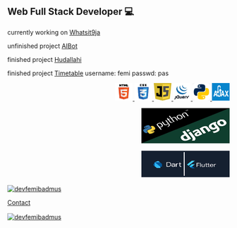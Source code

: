 <h2 align="left">Web Full Stack Developer 💻 </h2>

currently working on [Whatsit9ja](https://whatsit9ja.herokuapp.com)

unfinished project [AIBot](https://devfemibadmus.herokuapp.com/aibot)

finished project [Hudallahi](https://hudallahi.herokuapp.com)

finished project [Timetable](https://my-time-tables.herokuapp.com)
username: femi
passwd: pas

<a href="https://devfemibadmus.herokuapp.com" target="blank">
<p align="right">
<img src="html5-logo.jpg" alt="html5" width="40" height="40"/>
<img src="css3.png" alt="css3" width="40" height="40"/>
<img src="js.jpg" alt="JavaScript" width="40" height="40"/>
<img src="jquery.png" alt="jQuery" width="40" height="40"/>
<img src="python.jpg" alt="python" width="40" height="40"/>
<img src="ajax.png" alt="ajax" width="40" height="40"/>
</p>

<p align="right">
<img src="django.png" alt="django" width="200" height="80"/>
</p>
<p align="right">
<img src="flutter.png" alt="flutter" width="200" height="60"/>
</p>


<p>
<img align="center" src="https://github-readme-stats.vercel.app/api?username=devfemibadmus&show_icons=true&theme=dark&locale=en" alt="devfemibadmus" />
</p>

<p align="left">
Contact
</p>
</a>

<p align="left">
<a href="https://twitter.com/devfemibadmus" target="blank">
<img align="center" src="https://abs.twimg.com/favicons/twitter.2.ico" alt="devfemibadmus" height="30" width="40" />
</a>
</p>
